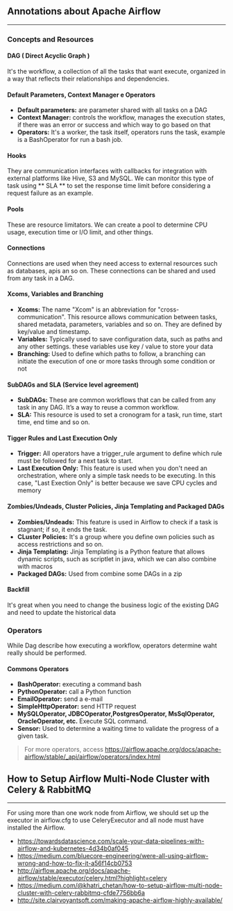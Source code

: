 ## Annotations about Apache Airflow 
---
### Concepts and Resources

#### DAG ( Direct Acyclic Graph )
It's the workflow, a collection of all the tasks that want execute, 
organized in a way that reflects their relationships and dependencies.

#### Default Parameters, Context Manager e Operators
- **Default parameters:** are parameter shared with all tasks on a DAG
- **Context Manager:** controls the workflow, manages the execution states, if there was an error or success and which way to go based on that
- **Operators:** It's a worker, the task itself, operators runs the task, example is a BashOperator for run a bash job.

#### Hooks
 They are communication interfaces with callbacks for integration with external platforms like Hive, S3 and MySQL. We can monitor this type of task using ** SLA ** to set the response time limit before considering a request failure as an example.
  
#### Pools
 These are resource limitators. We can create a pool to determine CPU usage, execution time or I/O limit, and other things.

#### Connections
 Connections are used when they need access to external resources such as databases, apis an so on. These connections can be shared and used from any task in a DAG.
 
#### Xcoms, Variables and Branching
- **Xcoms:** The name "Xcom" is an abbreviation for "cross-communication". This resource allows communication between tasks, shared metadata, parameters, variables and so on. They are defined by key/value and timestamp.
- **Variables:** Typically used to save configuration data, such as paths and any other settings. these variables use key / value to store your data 
- **Branching:** Used to define which paths to follow, a branching  can initiate the execution of one or more tasks through some condition or not

#### SubDAGs and SLA (Service level agreement)
- **SubDAGs:** These are common workflows that can be called from any task in any DAG. It’s a way to reuse a common workflow.
- **SLA:** This resource is used to set a cronogram for a task, run time, start time, end time and so on.

#### Tigger Rules and Last Execution Only
- **Trigger:** All operators have a trigger_rule argument to define which rule must be followed for a next task to start.
- **Last Execution Only:** This feature is used when you don't need an orchestration, where only a simple task needs to be executing. In this case, "Last Exection Only" is better because we save CPU cycles and memory

#### Zombies/Undeads, Cluster Policies, Jinja Templating and Packaged DAGs
- **Zombies/Undeads:** This feature is used in Airflow to check if a task is stagnant; if so, it ends the task.
- **CLuster Policies:** It's a group where you define own policies such as access restrictions and so on.
- **Jinja Templating:** Jinja Templating is a Python feature that allows dynamic scripts, such as scriptlet in java, which we can also combine with macros
- **Packaged DAGs:** Used from combine some DAGs in a zip

#### Backfill
 It's great when you need to change the business logic of the existing DAG and need to update the historical data

### Operators
While Dag describe how executing a workflow, operators determine waht really should be performed.
#### Commons Operators
- **BashOperator:** executing a command bash
- **PythonOperator:** call a Python function
- **EmailOperator:** send a e-mail
- **SimpleHttpOperator:** send HTTP request
- **MySQLOperator, JDBCOperator,PostgresOperator, MsSqlOperator, OracleOperator, etc.** Execute SQL command.
- **Sensor:** Used to determine a waiting time to validate the progress of a given task.

> For more operators, access https://airflow.apache.org/docs/apache-airflow/stable/_api/airflow/operators/index.html


## How to Setup Airflow Multi-Node Cluster with Celery & RabbitMQ
---

For using more than one work node from Airflow, we should set up the executor in airflow.cfg to use CeleryExecutor and all node must have installed the Airflow.

* https://towardsdatascience.com/scale-your-data-pipelines-with-airflow-and-kubernetes-4d34b0af045
* https://medium.com/bluecore-engineering/were-all-using-airflow-wrong-and-how-to-fix-it-a56f14cb0753
* http://airflow.apache.org/docs/apache-airflow/stable/executor/celery.html?highlight=celery
* https://medium.com/@khatri_chetan/how-to-setup-airflow-multi-node-cluster-with-celery-rabbitmq-cfde7756bb6a
* http://site.clairvoyantsoft.com/making-apache-airflow-highly-available/




